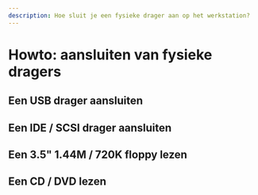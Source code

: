 ```yaml
---
description: Hoe sluit je een fysieke drager aan op het werkstation?
---
```


# Howto: aansluiten van fysieke dragers

## Een USB drager aansluiten

## Een IDE / SCSI drager aansluiten

## Een 3.5" 1.44M / 720K floppy  lezen

## Een CD / DVD lezen
